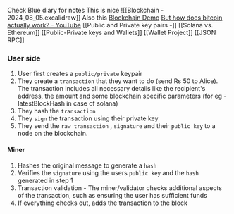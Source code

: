 Check Blue diary for notes 
This is nice 
![[Blockchain - 2024_08_05.excalidraw]]
Also this 
[Blockchain Demo](https://andersbrownworth.com/blockchain/)
[But how does bitcoin actually work? - YouTube](https://www.youtube.com/watch?v=bBC-nXj3Ng4)
[[Public and Private key pairs -]]
[[Solana vs. Ethereum]]
[[Public-Private keys and Wallets]]
[[Wallet Project]]
[[JSON RPC]]

### User side
1. User first creates a `public/private` keypair
2. They create a `transaction` that they want to do (send Rs 50 to Alice). The transaction includes all necessary details like the recipient's address, the amount and some blockchain specific parameters (for eg - latestBlockHash in case of solana)
3. They hash the `transaction`
4. They `sign` the transaction using their private key
5. They send the `raw transaction` , `signature` and their `public key` to a node on the blockchain.
#### Miner
1. Hashes the original message to generate a `hash`
2. Verifies the `signature` using the users `public key` and the `hash` generated in step 1
3. Transaction validation - The miner/validator checks additional aspects of the transaction, such as ensuring the user has sufficient funds
4. If everything checks out, adds the transaction to the block